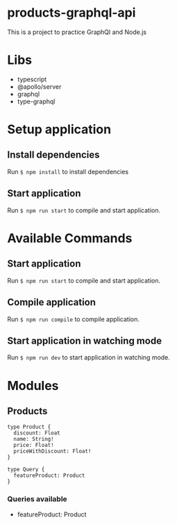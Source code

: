 # products-graphql-api

This is a project to practice GraphQl and Node.js

# Libs

- typescript
- @apollo/server
- graphql
- type-graphql

# Setup application

## Install dependencies

Run `$ npm install` to install dependencies

## Start application

Run `$ npm run start` to compile and start application.

# Available Commands

## Start application

Run `$ npm run start` to compile and start application.

## Compile application

Run `$ npm run compile` to compile application.

## Start application in watching mode

Run `$ npm run dev` to start application in watching mode.

# Modules

## Products

```
type Product {
  discount: Float
  name: String!
  price: Float!
  priceWithDiscount: Float!
}

type Query {
  featureProduct: Product
}
```

### Queries available

- featureProduct: Product

